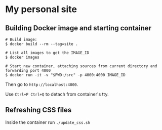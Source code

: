 # My personal site

## Building Docker image and starting container

    # Build image:
    $ docker build --rm --tag=site .

    # List all images to get the IMAGE_ID
    $ docker images

    # Start new container, attaching sources from current directory and forwarding port 4000
    $ docker run -it -v "$PWD:/src" -p 4000:4000 IMAGE_ID

Then go to `http://localhost:4000`.

Use `Ctrl+P Ctrl+Q` to detach from container's tty.

## Refreshing CSS files

Inside the container run `./update_css.sh`
